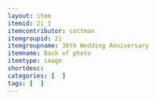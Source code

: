 ```yaml
---
layout: item
itemid: 2i_1
itemcontributor: cottman
itemgroupid: 2i
itemgroupname: 36th Wedding Anniversary
itemname: Back of photo
itemtype: image
shortdesc: 
categories: [  ]
tags: [  ]
---
```







